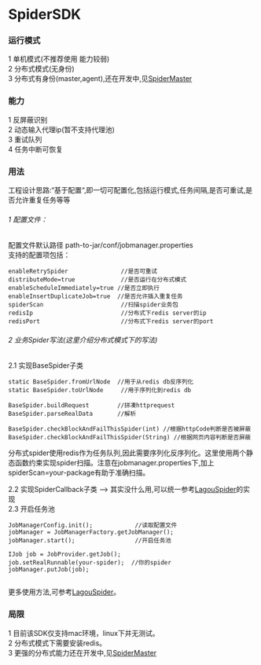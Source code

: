 # SpiderSDK

### 运行模式
1 单机模式(不推荐使用 能力较弱)                        
2 分布式模式(无身份)                    
3 分布式有身份(master,agent),还在开发中,见[SpiderMaster](https://github.com/xiaoshenke/SpiderMaster)

### 能力
1 反屏蔽识别                              
2 动态输入代理ip(暂不支持代理池)      
3 重试队列                 
4 任务中断可恢复

### 用法
工程设计思路:“基于配置“,即一切可配置化,包括运行模式,任务间隔,是否可重试,是否允许重复任务等等         

###### 1 配置文件：                          
配置文件默认路径 path-to-jar/conf/jobmanager.properties                
支持的配置项包括：                

````
enableRetrySpider  				//是否可重试
distributeMode=true 			//是否运行在分布式模式
enableScheduleImmediately=true //是否立即执行
enableInsertDuplicateJob=true  //是否允许插入重复任务
spiderScan 					    //扫描spider业务包
redisIp           				//分布式下redis server的ip
redisPort						//分布式下redis server的port
````

###### 2 业务Spider写法(这里介绍分布式模式下的写法)                

2.1 实现BaseSpider子类               

````
static BaseSpider.fromUrlNode  //用于从redis db反序列化
static BaseSpider.toUrlNode		//用于序列化到redis db

BaseSpider.buildRequest        //拼凑httprequest
BaseSpider.parseRealData       //解析

BaseSpider.checkBlockAndFailThisSpider(int) //根据httpCode判断是否被屏蔽
BaseSpider.checkBlockAndFailThisSpider(String) //根据网页内容判断是否屏蔽

````
分布式spider使用redis作为任务队列,因此需要序列化反序列化。这里使用两个静态函数约束实现spider扫描。注意在jobmanager.properties下,加上spiderScan=your-package有助于准确扫描。 
               

2.2 实现SpiderCallback子类 --> 其实没什么用,可以统一参考[LagouSpider](https://github.com/xiaoshenke/Hangzhou-IT-Corp/tree/master/LagouSpider)的实现                 
2.3 开启任务池                

````
JobManagerConfig.init();  			//读取配置文件
jobManager = JobManagerFactory.getJobManager();
jobManager.start();       			//开启任务池

IJob job = JobProvider.getJob();
job.setRealRunnable(your-spider);  //你的spider
jobManager.putJob(job);


````   

更多使用方法,可参考[LagouSpider](https://github.com/xiaoshenke/Hangzhou-IT-Corp/tree/master/LagouSpider)。

### 局限
1 目前该SDK仅支持mac环境，linux下并无测试。      
2 分布式模式下需要安装redis。                    
3 更强的分布式能力还在开发中,见[SpiderMaster](https://github.com/xiaoshenke/SpiderMaster)




     













